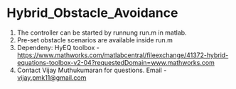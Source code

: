 # Hybrid_Obstacle_Avoidance

1. The controller can be started by runnung run.m in matlab.
2. Pre-set obstacle scenarios are available inside run.m
3. Dependeny: HyEQ toolbox - https://www.mathworks.com/matlabcentral/fileexchange/41372-hybrid-equations-toolbox-v2-04?requestedDomain=www.mathworks.com
4. Contact Vijay Muthukumaran for questions. Email - vijay.pmk11@gmail.com
